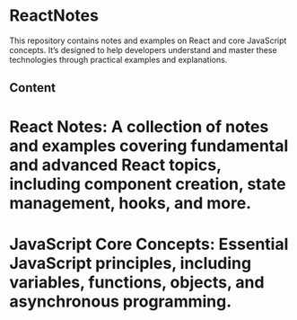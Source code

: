# ReactNotes
This repository contains notes and examples on React and core JavaScript concepts. It’s designed to help developers understand and master these technologies through practical examples and explanations. 
## Content
# React Notes: A collection of notes and examples covering fundamental and advanced React topics, including component creation, state management, hooks, and more.

# JavaScript Core Concepts: Essential JavaScript principles, including variables, functions, objects, and asynchronous programming.
